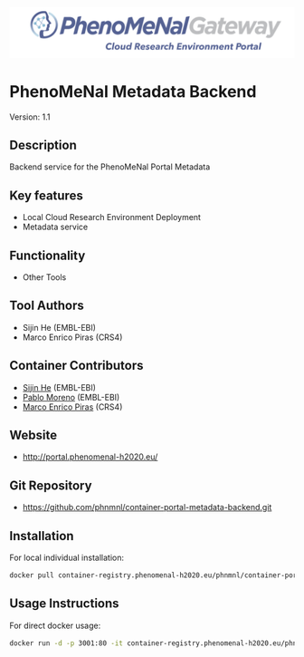 
![Logo](portal-logo.png)

# PhenoMeNal Metadata Backend
Version: 1.1

## Description

Backend service for the PhenoMeNal Portal Metadata


## Key features

- Local Cloud Research Environment Deployment
- Metadata service

## Functionality

- Other Tools


## Tool Authors

- Sijin He (EMBL-EBI)
- Marco Enrico Piras (CRS4)

## Container Contributors

- [Sijin He](https://github.com/sh107) (EMBL-EBI)
- [Pablo Moreno](https://github.com/pcm32) (EMBL-EBI)
- [Marco Enrico Piras](https://github.com/kikkomep) (CRS4)

## Website

- http://portal.phenomenal-h2020.eu/


## Git Repository

- https://github.com/phnmnl/container-portal-metadata-backend.git

## Installation 

For local individual installation:

```bash
docker pull container-registry.phenomenal-h2020.eu/phnmnl/container-portal-metadata-backend
```

## Usage Instructions

For direct docker usage:

```bash
docker run -d -p 3001:80 -it container-registry.phenomenal-h2020.eu/phnmnl/container-portal-metadata-backend /bin/bash -c "entrypoint.sh 80"
```
